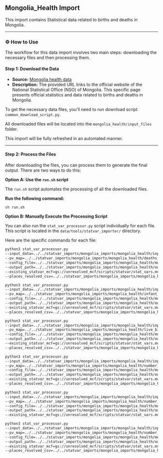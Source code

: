 ## Mongolia_Health Import

This import contains Statistical data related to births and deaths in Mongolia.

-----

### ⚙️ How to Use

The workflow for this data import involves two main steps: downloading the necessary files and then processing them.

#### Step 1: Download the Data

- **Source:** [Mongolia health data](https://www.1212.mn/en/statcate)
- **Description:** The provided URL links to the official website of the National Statistical Office (NSO) of Mongolia. This specific page presents official statistics and data related to births and deaths in Mongolia.

To get the necessary data files, you'll need to run download script `common_download_script.py`.

All downloaded files will be located into the `mongolia_health/input_files` folder.

This import will be fully refreshed in an automated manner.

-----

#### Step 2: Process the Files

After downloading the files, you can process them to generate the final output. There are two ways to do this:

**Option A: Use the `run.sh` script**

The `run.sh` script automates the processing of all the downloaded files.

**Run the following command:**

```bash
sh run.sh
```

**Option B: Manually Execute the Processing Script**

You can also run the `stat_var_processor.py` script individually for each file. This script is located in the `data/tools/statvar_importer/` directory.

Here are the specific commands for each file:

```bash
python3 stat_var_processor.py
--input_data=../../statvar_imports/mongolia_imports/mongolia_health/input_files/deaths_by_month_and_region.csv
--pv_map=../../statvar_imports/mongolia_imports/mongolia_health/deaths_by_month_and_region_pvmap.csv
--config_file=../../statvar_imports/mongolia_imports/mongolia_health/mongolia_metadata.csv
--output_path=../../statvar_imports/mongolia_imports/mongolia_health/output_files/deaths_by_month_and_region_output
--existing_statvar_mcf=gs://unresolved_mcf/scripts/statvar/stat_vars.mcf
--places_resolved_csv=../../statvar_imports/mongolia_imports/mongolia_health/mongolia_place_resolver.csv 
```

```bash
python3 stat_var_processor.py
--input_data=../../statvar_imports/mongolia_imports/mongolia_health/input_files/infant_mortality_per_1000_live_births_by_month_region.csv
--pv_map=../../statvar_imports/mongolia_imports/mongolia_health/infant_mortality_per_1000_live_births_by_month_region_pvmap.csv
--config_file=../../statvar_imports/mongolia_imports/mongolia_health/mongolia_metadata.csv
--output_path=../../statvar_imports/mongolia_imports/mongolia_health/output_files/infant_mortality_per_1000_live_births_by_month_region_output
--existing_statvar_mcf=gs://unresolved_mcf/scripts/statvar/stat_vars.mcf
--places_resolved_csv=../../statvar_imports/mongolia_imports/mongolia_health/mongolia_place_resolver.csv 
```

```bash
python3 stat_var_processor.py
--input_data=../../statvar_imports/mongolia_imports/mongolia_health/input_files/live_births_by_month_region.csv
--pv_map=../../statvar_imports/mongolia_imports/mongolia_health/live_births_by_month_region_pvmap.csv
--config_file=../../statvar_imports/mongolia_imports/mongolia_health/mongolia_metadata.csv
--output_path=../../statvar_imports/mongolia_imports/mongolia_health/output_files/live_births_by_month_region_output
--existing_statvar_mcf=gs://unresolved_mcf/scripts/statvar/stat_vars.mcf
--places_resolved_csv=../../statvar_imports/mongolia_imports/mongolia_health/mongolia_place_resolver.csv 
```

```bash
python3 stat_var_processor.py
--input_data=../../statvar_imports/mongolia_imports/mongolia_health/input_files/number_of_abortions_by_region.csv
--pv_map=../../statvar_imports/mongolia_imports/mongolia_health/number_of_abortions_by_region_pvmap.csv
--config_file=../../statvar_imports/mongolia_imports/mongolia_health/mongolia_metadata.csv
--output_path=../../statvar_imports/mongolia_imports/mongolia_health/output_files/number_of_abortions_by_region_output
--existing_statvar_mcf=gs://unresolved_mcf/scripts/statvar/stat_vars.mcf
--places_resolved_csv=../../statvar_imports/mongolia_imports/mongolia_health/mongolia_place_resolver.csv 
```

```bash
python3 stat_var_processor.py
--input_data=../../statvar_imports/mongolia_imports/mongolia_health/input_files/number_of_hospital_beds_by_type.csv
--pv_map=../../statvar_imports/mongolia_imports/mongolia_health/number_of_hospital_beds_by_type_pvmap.csv
--config_file=../../statvar_imports/mongolia_imports/mongolia_health/mongolia_metadata.csv
--output_path=../../statvar_imports/mongolia_imports/mongolia_health/output_files/number_of_hospital_beds_by_type_output
--existing_statvar_mcf=gs://unresolved_mcf/scripts/statvar/stat_vars.mcf 
```

```bash
python3 stat_var_processor.py
--input_data=../../statvar_imports/mongolia_imports/mongolia_health/input_files/number_of_mothers_delivered_child_by_month_region.csv
--pv_map=../../statvar_imports/mongolia_imports/mongolia_health/number_of_mothers_delivered_child_by_month_region_pvmap.csv
--config_file=../../statvar_imports/mongolia_imports/mongolia_health/mongolia_metadata.csv
--output_path=../../statvar_imports/mongolia_imports/mongolia_health/output_files/number_of_mothers_delivered_child_by_month_region_output
--existing_statvar_mcf=gs://unresolved_mcf/scripts/statvar/stat_vars.mcf
--places_resolved_csv=../../statvar_imports/mongolia_imports/mongolia_health/mongolia_place_resolver.csv
```

